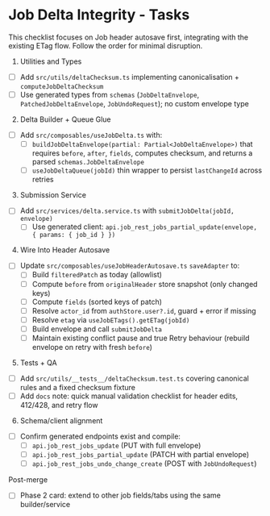# Job Delta Integrity - Tasks

This checklist focuses on Job header autosave first, integrating with the existing ETag flow. Follow the order for minimal disruption.

1. Utilities and Types

- [ ] Add `src/utils/deltaChecksum.ts` implementing canonicalisation + `computeJobDeltaChecksum`
- [ ] Use generated types from `schemas` (`JobDeltaEnvelope`, `PatchedJobDeltaEnvelope`, `JobUndoRequest`); no custom envelope type

2. Delta Builder + Queue Glue

- [ ] Add `src/composables/useJobDelta.ts` with:
  - [ ] `buildJobDeltaEnvelope(partial: Partial<JobDeltaEnvelope>)` that requires `before`, `after`, `fields`, computes checksum, and returns a parsed `schemas.JobDeltaEnvelope`
  - [ ] `useJobDeltaQueue(jobId)` thin wrapper to persist `lastChangeId` across retries

3. Submission Service

- [ ] Add `src/services/delta.service.ts` with `submitJobDelta(jobId, envelope)`
  - [ ] Use generated client: `api.job_rest_jobs_partial_update(envelope, { params: { job_id } })`

4. Wire Into Header Autosave

- [ ] Update `src/composables/useJobHeaderAutosave.ts` `saveAdapter` to:
  - [ ] Build `filteredPatch` as today (allowlist)
  - [ ] Compute `before` from `originalHeader` store snapshot (only changed keys)
  - [ ] Compute `fields` (sorted keys of patch)
  - [ ] Resolve `actor_id` from `authStore.user?.id`, guard + error if missing
  - [ ] Resolve `etag` via `useJobETags().getETag(jobId)`
  - [ ] Build envelope and call `submitJobDelta`
  - [ ] Maintain existing conflict pause and true Retry behaviour (rebuild envelope on retry with fresh `before`)

5. Tests + QA

- [ ] Add `src/utils/__tests__/deltaChecksum.test.ts` covering canonical rules and a fixed checksum fixture
- [ ] Add `docs` note: quick manual validation checklist for header edits, 412/428, and retry flow

6. Schema/client alignment

- [ ] Confirm generated endpoints exist and compile:
  - [ ] `api.job_rest_jobs_update` (PUT with full envelope)
  - [ ] `api.job_rest_jobs_partial_update` (PATCH with partial envelope)
  - [ ] `api.job_rest_jobs_undo_change_create` (POST with `JobUndoRequest`)

Post-merge

- [ ] Phase 2 card: extend to other job fields/tabs using the same builder/service
